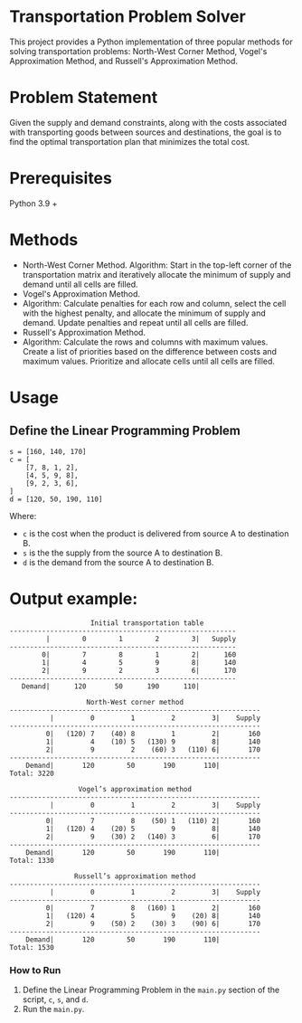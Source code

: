 # Transportation Problem Solver
This project provides a Python implementation of three popular methods for solving transportation problems: North-West Corner Method, Vogel's Approximation Method, and Russell's Approximation Method.
# Problem Statement
Given the supply and demand constraints, along with the costs associated with transporting goods between sources and destinations, the goal is to find the optimal transportation plan that minimizes the total cost.
# Prerequisites
Python 3.9 +
# Methods
- North-West Corner Method. Algorithm: Start in the top-left corner of the transportation matrix and iteratively allocate the minimum of supply and demand until all cells are filled.
- Vogel's Approximation Method.
- Algorithm: Calculate penalties for each row and column, select the cell with the highest penalty, and allocate the minimum of supply and demand. Update penalties and repeat until all cells are filled.
- Russell's Approximation Method.
- Algorithm: Calculate the rows and columns with maximum values. Create a list of priorities based on the difference between costs and maximum values. Prioritize and allocate cells until all cells are filled.
# Usage
## Define the Linear Programming Problem
```
s = [160, 140, 170]
c = [
    [7, 8, 1, 2],
    [4, 5, 9, 8],
    [9, 2, 3, 6],
]
d = [120, 50, 190, 110]
```
Where:
- `c` is the cost when the product is delivered from source A to destination B.
- `s` is the the supply from the source A to destination B.
- `d` is the demand from the source A to destination B.
# Output example:
```
                    Initial transportation table
--------------------------------------------------------
         |        0        1        2        3|   Supply
--------------------------------------------------------
        0|        7        8        1        2|      160
        1|        4        5        9        8|      140
        2|        9        2        3        6|      170
--------------------------------------------------------
   Demand|      120       50      190      110|

                   North-West corner method                   
--------------------------------------------------------------
          |         0         1         2         3|    Supply
--------------------------------------------------------------
         0|   (120) 7    (40) 8         1         2|       160
         1|         4    (10) 5   (130) 9         8|       140
         2|         9         2    (60) 3   (110) 6|       170
--------------------------------------------------------------
    Demand|       120        50       190       110|
Total: 3220

                 Vogel’s approximation method                 
--------------------------------------------------------------
          |         0         1         2         3|    Supply
--------------------------------------------------------------
         0|         7         8    (50) 1   (110) 2|       160
         1|   (120) 4    (20) 5         9         8|       140
         2|         9    (30) 2   (140) 3         6|       170
--------------------------------------------------------------
    Demand|       120        50       190       110|
Total: 1330

                Russell’s approximation method                
--------------------------------------------------------------
          |         0         1         2         3|    Supply
--------------------------------------------------------------
         0|         7         8   (160) 1         2|       160
         1|   (120) 4         5         9    (20) 8|       140
         2|         9    (50) 2    (30) 3    (90) 6|       170
--------------------------------------------------------------
    Demand|       120        50       190       110|
Total: 1530
```
### How to Run

1. Define the Linear Programming Problem in the `main.py` section of the script, `c`, `s`, and `d`.
2. Run the `main.py`.

